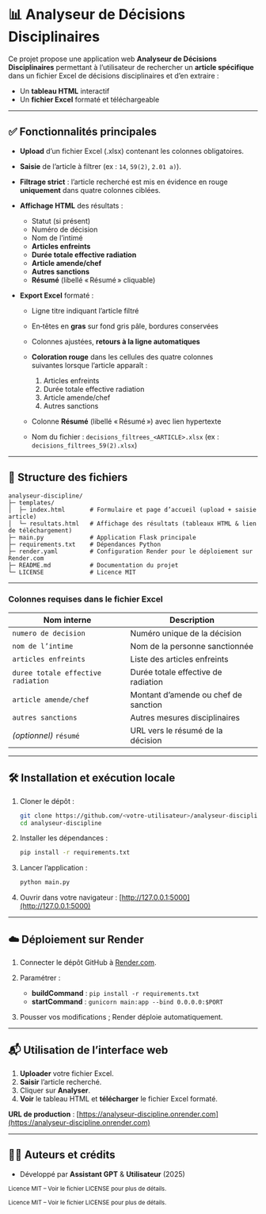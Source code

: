# 📊 Analyseur de Décisions Disciplinaires

Ce projet propose une application web **Analyseur de Décisions Disciplinaires** permettant à l’utilisateur de rechercher un **article spécifique** dans un fichier Excel de décisions disciplinaires et d’en extraire :

* Un **tableau HTML** interactif
* Un **fichier Excel** formaté et téléchargeable

---

## ✅ Fonctionnalités principales

* **Upload** d’un fichier Excel (.xlsx) contenant les colonnes obligatoires.
* **Saisie** de l’article à filtrer (ex : `14`, `59(2)`, `2.01 a)`).
* **Filtrage strict** : l’article recherché est mis en évidence en rouge **uniquement** dans quatre colonnes ciblées.
* **Affichage HTML** des résultats :

  * Statut (si présent)
  * Numéro de décision
  * Nom de l’intimé
  * **Articles enfreints**
  * **Durée totale effective radiation**
  * **Article amende/chef**
  * **Autres sanctions**
  * **Résumé** (libellé « Résumé » cliquable)
* **Export Excel** formaté :

  * Ligne titre indiquant l’article filtré
  * En‑têtes en **gras** sur fond gris pâle, bordures conservées
  * Colonnes ajustées, **retours à la ligne automatiques**
  * **Coloration rouge** dans les cellules des quatre colonnes suivantes lorsque l’article apparaît :

    1. Articles enfreints
    2. Durée totale effective radiation
    3. Article amende/chef
    4. Autres sanctions
  * Colonne **Résumé** (libellé « Résumé ») avec lien hypertexte
  * Nom du fichier : `decisions_filtrees_<ARTICLE>.xlsx` (ex : `decisions_filtrees_59(2).xlsx`)

---

## 📁 Structure des fichiers

```plaintext
analyseur-discipline/
├─ templates/
│  ├─ index.html       # Formulaire et page d’accueil (upload + saisie article)
│  └─ resultats.html   # Affichage des résultats (tableaux HTML & lien de téléchargement)
├─ main.py             # Application Flask principale
├─ requirements.txt    # Dépendances Python
├─ render.yaml         # Configuration Render pour le déploiement sur Render.com
├─ README.md           # Documentation du projet
└─ LICENSE             # Licence MIT
```

---

### Colonnes requises dans le fichier Excel

| Nom interne                        | Description                          |
| ---------------------------------- | ------------------------------------ |
| `numero de decision`               | Numéro unique de la décision         |
| `nom de l’intime`                  | Nom de la personne sanctionnée       |
| `articles enfreints`               | Liste des articles enfreints         |
| `duree totale effective radiation` | Durée totale effective de radiation  |
| `article amende/chef`              | Montant d’amende ou chef de sanction |
| `autres sanctions`                 | Autres mesures disciplinaires        |
| *(optionnel)* `résumé`             | URL vers le résumé de la décision    |

---

## 🛠 Installation et exécution locale

1. Cloner le dépôt :

   ```bash
   git clone https://github.com/<votre-utilisateur>/analyseur-discipline.git
   cd analyseur-discipline
   ```
2. Installer les dépendances :

   ```bash
   pip install -r requirements.txt
   ```
3. Lancer l’application :

   ```bash
   python main.py
   ```
4. Ouvrir dans votre navigateur : [http://127.0.0.1:5000](http://127.0.0.1:5000)

---

## ☁️ Déploiement sur Render

1. Connecter le dépôt GitHub à [Render.com](https://render.com).
2. Paramétrer :

   * **buildCommand** : `pip install -r requirements.txt`
   * **startCommand** : `gunicorn main:app --bind 0.0.0.0:$PORT`
3. Pousser vos modifications ; Render déploie automatiquement.

---

## 📬 Utilisation de l’interface web

1. **Uploader** votre fichier Excel.
2. **Saisir** l’article recherché.
3. Cliquer sur **Analyser**.
4. **Voir** le tableau HTML et **télécharger** le fichier Excel formaté.

**URL de production** : [https://analyseur-discipline.onrender.com](https://analyseur-discipline.onrender.com)

---

## 🧑‍💻 Auteurs et crédits

* Développé par **Assistant GPT** & **Utilisateur** (2025)

<sub>Licence MIT – Voir le fichier LICENSE pour plus de détails.</sub>






<sub>Licence MIT – Voir le fichier LICENSE pour plus de détails.</sub>



